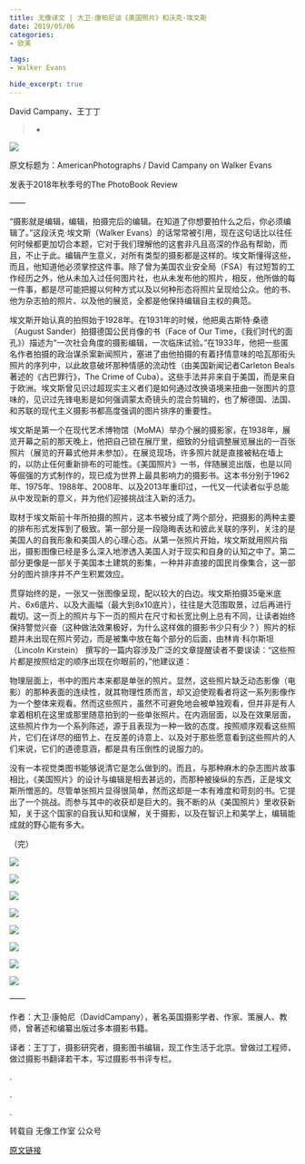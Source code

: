 ```yaml
---
title: 无像译文 | 大卫·康帕尼谈《美国照片》和沃克·埃文斯
date: 2019/05/06
categories:
- 欧美

tags:
- Walker Evans

hide_excerpt: true
---
```


David Campany、王丁丁

> -



<!--more-->

![](/images/0020/01.jpeg)

原文标题为：AmericanPhotographs / David Campany on Walker Evans

发表于2018年秋季号的The PhotoBook Review

——

“摄影就是编辑，编辑，拍摄完后的编辑。在知道了你想要拍什么之后，你必须编辑了。”这段沃克·埃文斯（Walker Evans）的话常常被引用，现在这句话比以往任何时候都更加切合本题，它对于我们理解他的这套非凡且高深的作品有帮助，而且，不止于此。编辑产生意义，对所有类型的摄影都是这样的。埃文斯懂得这些，而且，他知道他必须掌控这件事。除了曾为美国农业安全局（FSA）有过短暂的工作经历之外，他从未加入过任何图片社，也从未发布他的照片，相反，他所做的每一件事，都是尽可能把握以何种方式以及以何种形态将照片呈现给公众。他的书、他为杂志拍的照片、以及他的展览，全都是他保持编辑自主权的典范。



埃文斯开始认真的拍照始于1928年。在1931年的时候，他把奥古斯特·桑德（August Sander）拍摄德国公民肖像的书（Face of Our Time，《我们时代的面孔》）描述为“一次社会角度的摄影编辑，一次临床试验。”在1933年，他把一些匿名作者拍摄的政治谋杀案新闻照片，塞进了由他拍摄的有着抒情意味的哈瓦那街头照片的序列中，以此故意破坏那种情感的流动性（由美国新闻记者Carleton Beals 著述的《古巴罪行》，The Crime of Cuba）。这些手法并非来自于美国，而是来自于欧洲。埃文斯曾见识过超现实主义者们是如何通过改换语境来扭曲一张图片的意味的，见识过先锋电影是如何强调蒙太奇镜头的混合剪辑的，也了解德国、法国、和苏联的现代主义摄影书都高度强调的图片排序的重要性。

 

埃文斯是第一个在现代艺术博物馆（MoMA）举办个展的摄影家，在1938年，展览开幕之前的那天晚上，他把自己锁在展厅里，细致的分组调整展览展出的一百张照片（展览的开幕式他并未参加）。在展览现场，许多照片就是直接被粘在墙上的，以防止任何重新排布的可能性。《美国照片》一书，伴随展览出版，也是以同等倔强的方式制作的，现已成为世界上最具影响力的摄影书。这本书分别于1962年、1975年、1988年、2008年、以及2013年重印过，一代又一代读者似乎总能从中发现新的意义，并为他们迎接挑战注入新的活力。

 

取材于埃文斯前十年所拍摄的照片，这本书被分成了两个部分，把摄影的两种主要的排布形式发挥到了极致。第一部分是一段隐晦表达和彼此关联的序列，关注的是美国人的自我形象和美国人的心理心态。从第一张照片开始，埃文斯就用照片指出，摄影图像已经是多么深入地渗透入美国人对于现实和自身的认知之中了。第二部分更像是一部关于美国本土建筑的影集，一种并非直接的国民肖像集合，这一部分的图片排序并不产生积累效应。

 

贯穿始终的是，一张又一张图像呈现，配以较大的白边。埃文斯拍摄35毫米底片、6x6底片、以及大画幅（最大到8x10底片），往往是大范围取景，过后再进行裁切。这一页上的照片与下一页的照片在尺寸和长宽比例上总有不同，让读者始终保持警觉兴奋（这种做法效果极好，为什么这样做的摄影书少只有少？）照片的标题并未出现在照片旁边，而是被集中放在每个部分的后面，由林肯·科尔斯坦（Lincoln Kirstein） 撰写的一篇内容涉及广泛的文章提醒读者不要误读：“这些照片都是按照给定的顺序出现在你眼前的，”他建议道：

 

物理层面上，书中的图片本来都是单张的照片。显然，这些照片缺乏动态影像（电影）的那种表面的连续性，就其物理性质而言，却又迫使观看者将这一系列影像作为一个整体来观看。然而这些照片，虽然不可避免地会被单独观看，但并非是有人拿着相机在这里或那里随意拍到的一些单张照片。在内涵层面，以及在效果层面，这些照片作为一个系列陈述，源于且表现为一种一致的态度。按照顺序观看这些照片，它们在详尽的细节上、在反差的诗意上、以及对于那些愿意看到这些照片的人们来说，它们的道德意涵，都是具有压倒性的说服力的。

 

没有一本视觉类图书能够说清它是怎么做到的。而且，与那种麻木的杂志图片故事相比，《美国照片》的设计与编辑是相去甚远的，而那种被操纵的东西，正是埃文斯所憎恶的。尽管单张照片显得很简单，然而这却是一本有难度和苛刻的书。它提出了一个挑战。而参与其中的收获却是巨大的。我不断的从《美国照片》里收获新知，关于这个国家的自我认知和误解，关于摄影，以及在智识上和美学上，编辑能成就的野心能有多大。

 

（完）

![](/images/0020/02.jpeg)

![](/images/0020/03.jpeg)

![](/images/0020/04.jpeg)

![](/images/0020/05.jpeg)

![](/images/0020/06.jpeg)

![](/images/0020/07.jpeg)

![](/images/0020/08.jpeg)

![](/images/0020/09.jpeg)

——

作者：大卫·康帕尼（DavidCampany），著名英国摄影学者、作家、策展人、教师，曾著述和编纂出版过多本摄影书籍。



译者：王丁丁，摄影研究者，摄影图书编辑，现工作生活于北京。曾做过工程师，做过摄影书翻译若干本，写过摄影书书评专栏。

.

.

.


转载自 无像工作室 公众号

[原文链接](https://mp.weixin.qq.com/s/OQCG3MnfXx3elSuRMpMAug)